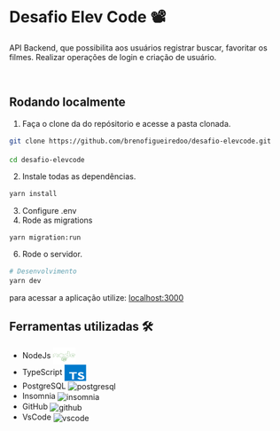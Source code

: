 # Desafio Elev Code 📽️

 API Backend, que possibilita aos usuários registrar buscar, favoritar os filmes. Realizar operações de login e criação de usuário.

&nbsp;

## Rodando localmente
1. Faça o clone da do repósitorio e acesse a pasta clonada.
```bash
git clone https://github.com/brenofigueiredoo/desafio-elevcode.git

cd desafio-elevcode
```
2. Instale todas as dependências.
```bash
yarn install
```
3. Configure .env
4. Rode as migrations
```
yarn migration:run
```
6. Rode o servidor.
```bash
# Desenvolvimento
yarn dev
```
para acessar a aplicação utilize: [localhost:3000](localhost:3000)
&nbsp;

## Ferramentas utilizadas 🛠 
- NodeJs <img align="center" alt="node" height="30" width="40" src="https://github.com/devicons/devicon/blob/master/icons/nodejs/nodejs-line-wordmark.svg">
- TypeScript <img align="center" alt="typescript" height="30" width="40" src="https://github.com/devicons/devicon/blob/master/icons/typescript/typescript-plain.svg">
- PostgreSQL <img align="center" alt="postgresql" height="30" width="40" src="https://cdn.jsdelivr.net/gh/devicons/devicon/icons/postgresql/postgresql-original.svg">
- Insomnia <img align="center" alt="insomnia" height="30" width="40" src="https://www.svgrepo.com/show/353904/insomnia.svg">
- GitHub <img align="center" alt="github" height="30" width="40" src="https://cdn.jsdelivr.net/gh/devicons/devicon/icons/github/github-original.svg">
- VsCode <img align="center" alt="vscode" height="30" width="40" src="https://cdn.jsdelivr.net/gh/devicons/devicon/icons/vscode/vscode-original.svg">
